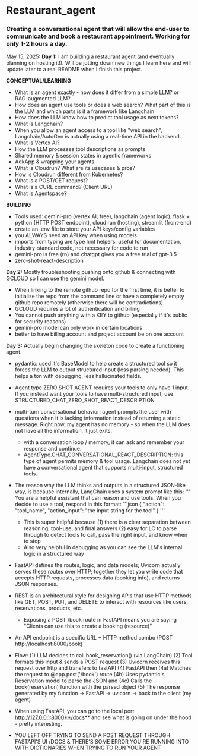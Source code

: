 # Restaurant_agent
### Creating a conversational agent that will allow the end-user to communicate and book a restaurant appointment. Working for only 1-2 hours a day.

May 15, 2025:
**Day 1:** I am building a restaurant agent (and eventually planning on hosting it!). Will be jotting down new things I learn here and will update later to a real README when I finish this project.

**CONCEPTUAL/LEARNING**
* What is an agent exactly - how does it differ from a simple LLM? or RAG-augmented LLM? 
* How does an agent use tools or does a web search? What part of this is the LLM and which parts is it a framework like Langchain
* How does the LLM know how to predict tool usage as next tokens?
* What is Langchain? 
* When you allow an agent access to a tool like "web search", Langchain/AutoGen is actually using a real-time API in the backend.
* What is Vertex AI?
* How the LLM processes tool descriptions as prompts
* Shared memory & session states in agentic frameworks
* AdkApp & wrapping your agents
* What is Cloudrun? What are its usecases & pros?
* How is Cloudrun different from Kubernetes?
* What is a POST/GET request?
* What is a CURL command? (Client URL)
* What is Agentspace?

**BUILDING**
* Tools used: gemini-pro (vertex AI; free), langchain (agent logic), flask + python (HTTP POST endpoint), cloud run (hosting), streamlit (front-end)
* create an .env file to store your API keys/config variables
* you ALWAYS need an API key when using models
* imports from typing are type hint helpers: useful for documentation, industry-standard code, not necessary for code to run
* gemini-pro is free (rn) and chatgpt gives you a free trial of gpt-3.5
* zero-shot-react-description

**Day 2:** Mostly troubleshooting pushing onto github & connecting with GCLOUD so I can use the gemini model.
* When linking to the remote github repo for the first time, it is better to initialize the repo from the command line or have a completely empty github repo remotely (otherwise there will be contradictions)
* GCLOUD requires a lot of authentication and billing
* You cannot push anything with a KEY to github (especially if it's public for security reasons)
* gemini-pro model can only work in certain locations
* better to have billing account and project account be on one account

**Day 3:** Actually begin changing the skeleton code to create a functioning agent.
* pydantic: used it's BaseModel to help create a structured tool so it forces the LLM to output structured input (less parsing needed). This helps a ton with debugging, less hallucinated fields.
* Agent type ZERO SHOT AGENT requires your tools to only have 1 input. If you instead want your tools to have multi-structured input, use STRUCTURED_CHAT_ZERO_SHOT_REACT_DESCRIPTION
* multi-turn conversational behavior: agent prompts the user with questions when it is lacking information instead of returning a static message. Right now, my agent has no memory - so when the LLM does not have all the information, it just exits.
    * with a conversation loop / memory, it can ask and remember your response and continue.
    * AgentType.CHAT_CONVERSATIONAL_REACT_DESCRIPTION: this type of agent permits memory & tool usage. Langchain does not yet have a conversational agent that supports multi-input, structured tools.
* The reason why the LLM thinks and outputs in a structured JSON-like way, is because internally, LangChain uses a system prompt like this: 
    ''' You are a helpful assistant that can reason and use tools.
        When you decide to use a tool, respond in this format:
        ```json
        {
        "action": "tool_name",
        "action_input": "the input string for the tool"
        }
        '''
    * This is super helpful because (1) there is a clear separation between reasoning, tool-use, and final answers (2) easy for LC to parse through to detect tools to call, pass the right input, and know when to stop
    * Also very helpful in debugging as you can see the LLM's internal logic in a structured way
* FastAPI defines the routes, logic, and data models; Uvicorn actually serves these routes over HTTP; together they let you write code that accepts HTTP requests, processes data (booking info), and returns JSON responses.
* REST is an architectural style for designing APIs that use HTTP methods like GET, POST, PUT, and DELETE to interact with resources like users, reservations, products, etc.
    * Exposing a POST /book route in FastAPI means you are saying "Clients can use this to create a booking (resource)"
* An API endpoint is a specific URL + HTTP method combo (POST http://localhost:8000/book)
* Flow: (1) LLM decides to call book_reservation() (via LangChain) (2) Tool formats this input & sends a POST request (3) Uvicorn receives this request over http and transfers to fastAPI (4) FastAPI then (4a) Matches the request to @app.post('/book') route (4b) Uses pydantic's Reservation model to parse the JSON and (4c) Calls the book(reservation) function with the parsed object (5) The response generated by my function -> FastAPI -> uvicorn -> back to the client (my agent)
* When using FastAPI, you can go to the local port http://127.0.0.1:8000**/docs** and see what is going on under the hood - pretty interesting. 

* YOU LEFT OFF TRYING TO SEND A POST REQUEST THROUGH FASTAPI'S UI /DOCS & THERE'S SOME ERROR YOU'RE RUNNING INTO WITH DICTIONARIES WHEN TRYING TO RUN YOUR AGENT
